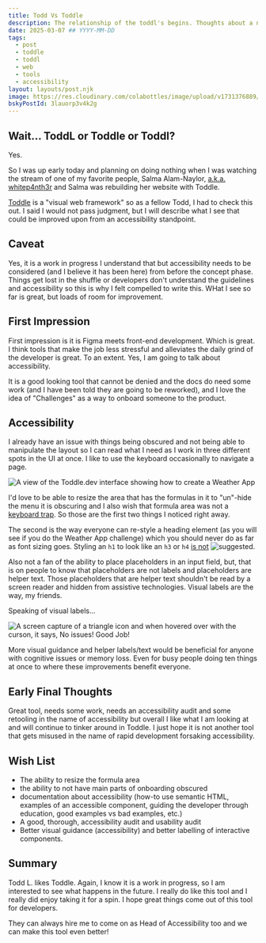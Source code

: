 ```yaml
---
title: Todd Vs Toddle
description: The relationship of the toddl's begins. Thoughts about a new development tool and accessibility.
date: 2025-03-07 ## YYYY-MM-DD
tags:
  - post
  - toddle
  - toddl
  - web
  - tools
  - accessibility
layout: layouts/post.njk
image: https://res.cloudinary.com/colabottles/image/upload/v1731376889/todd-social-card-toddle.png
bskyPostId: 3lauorp3v4k2g
---
```


## Wait&hellip; ToddL or Toddle or Toddl&quest;

Yes.

So I was up early today and planning on doing nothing when I was watching the stream of one of my favorite people, Salma Alam-Naylor, [a.k.a. whitep4nth3r](https://twitch.tv/whitep4nth3r) and Salma was rebuilding her website with Toddle.

[Toddle](https://toddle.dev) is a "visual web framework" so as a fellow Todd, I had to check this out. I said I would not pass judgment, but I will describe what I see that could be improved upon from an accessibility standpoint.

## Caveat

Yes, it is a work in progress I understand that but accessibility needs to be considered (and I believe it has been here) from before the concept phase. Things get lost in the shuffle or developers don't understand the guidelines and accessibility so this is why I felt compelled to write this. WHat I see so far is great, but loads of room for improvement.

## First Impression

First impression is it is Figma meets front-end development. Which is great. I think tools that make the job less stressful and alleviates the daily grind of the developer is great. To an extent. Yes, I am going to talk about accessibility.

It is a good looking tool that cannot be denied and the docs do need some work (and I have been told they are going to be reworked), and I love the idea of "Challenges" as a way to onboard someone to the product.

## Accessibility

I already have an issue with things being obscured and not being able to manipulate the layout so I can read what I need as I work in three different spots in the UI at once. I like to use the keyboard occasionally to navigate a page.

![A view of the Toddle.dev interface showing how to create a Weather App](https://res.cloudinary.com/colabottles/image/upload/v1741357094/toddle1.png)

I'd love to be able to resize the area that has the formulas in it to "un"-hide the menu it is obscuring and I also wish that formula area was not a [keyboard trap](https://www.w3.org/TR/WCAG22/#no-keyboard-trap). So those are the first two things I noticed right away.

The second is the way everyone can re-style a heading element (as you will see if you do the Weather App challenge) which you should never do as far as font sizing goes. Styling an `h1` to look like an `h3` or `h4` [is not](https://www.w3.org/TR/WCAG22/#info-and-relationships) ![suggested](https://www.w3.org/TR/WCAG22/#section-headings).

Also not a fan of the ability to place placeholders in an input field, but, that is on people to know that placeholders are not labels and placeholders are helper text. Those placeholders that are helper text shouldn't be read by a screen reader and hidden from assistive technologies. Visual labels are the way, my friends.

Speaking of visual labels...

![A screen capture of a triangle icon and when hovered over with the curson, it says, No issues! Good Job!](https://res.cloudinary.com/colabottles/image/upload/v1741360583/huh.png)

More visual guidance and helper labels/text would be beneficial for anyone with cognitive issues or memory loss. Even for busy people doing ten things at once to where these improvements benefit everyone.

## Early Final Thoughts

Great tool, needs some work, needs an accessibility audit and some retooling in the name of accessibility but overall I like what I am looking at and will continue to tinker around in Toddle. I just hope it is not another tool that gets misused in the name of rapid development forsaking accessibility.

## Wish List

- The ability to resize the formula area
- the ability to not have main parts of onboarding obscured
- documentation about accessibility (how-to use semantic HTML, examples of an accessible component, guiding the developer through education, good examples vs bad examples, etc.)
- A good, thorough, accessibility audit and usability audit
- Better visual guidance (accessibility) and better labelling of interactive components.

## Summary

Todd L. likes Toddle. Again, I know it is a work in progress, so I am interested to see what happens in the future. I really do like this tool and I really did enjoy taking it for a spin. I hope great things come out of this tool for developers.

They can always hire me to come on as Head of Accessibility too and we can make this tool even better!